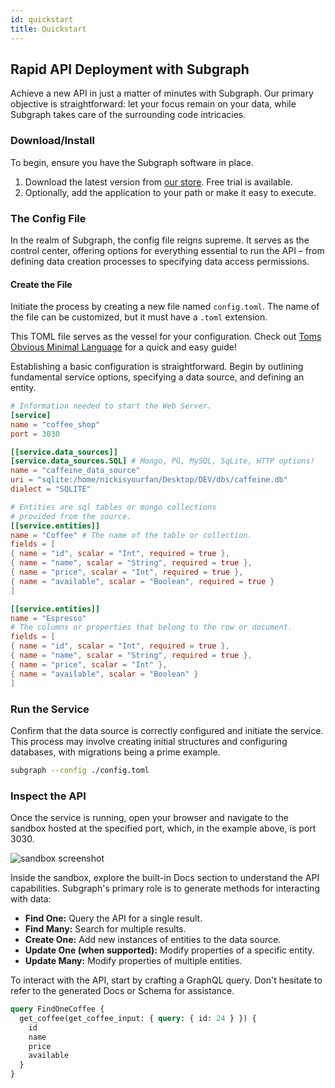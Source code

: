 ```yaml
---
id: quickstart
title: Quickstart
---
```


## Rapid API Deployment with Subgraph

Achieve a new API in just a matter of minutes with Subgraph. Our primary objective is straightforward: let your focus remain on your data, while Subgraph takes care of the surrounding code intricacies.

### Download/Install

To begin, ensure you have the Subgraph software in place.

1. Download the latest version from [our store](https://thedevoyage.gumroad.com/l/subgraph). Free trial is available.
2. Optionally, add the application to your path or make it easy to execute.

### The Config File

In the realm of Subgraph, the config file reigns supreme. It serves as the control center, offering options for everything essential to run the API – from defining data creation processes to specifying data access permissions.

#### Create the File

Initiate the process by creating a new file named `config.toml`. The name of the file can be customized, but it must have a `.toml` extension.

This TOML file serves as the vessel for your configuration. Check out [Toms Obvious Minimal Language](https://toml.io/en/) for a quick and easy guide!

Establishing a basic configuration is straightforward. Begin by outlining fundamental service options, specifying a data source, and defining an entity.

```toml
# Information needed to start the Web Server.
[service]
name = "coffee_shop"
port = 3030

[[service.data_sources]]
[service.data_sources.SQL] # Mongo, PG, MySQL, SqLite, HTTP options!
name = "caffeine_data_source"
uri = "sqlite:/home/nickisyourfan/Desktop/DEV/dbs/caffeine.db"
dialect = "SQLITE"

# Entities are sql tables or mongo collections
# provided from the source.
[[service.entities]]
name = "Coffee" # The name of the table or collection.
fields = [
{ name = "id", scalar = "Int", required = true },
{ name = "name", scalar = "String", required = true },
{ name = "price", scalar = "Int", required = true },
{ name = "available", scalar = "Boolean", required = true }
]

[[service.entities]]
name = "Espresso"
# The columns or properties that belong to the row or document.
fields = [
{ name = "id", scalar = "Int", required = true },
{ name = "name", scalar = "String", required = true },
{ name = "price", scalar = "Int" },
{ name = "available", scalar = "Boolean" }
]
```

### Run the Service

Confirm that the data source is correctly configured and initiate the service. This process may involve creating initial structures and configuring databases, with migrations being a prime example.

```bash
subgraph --config ./config.toml
```

### Inspect the API

Once the service is running, open your browser and navigate to the sandbox hosted at the specified port, which, in the example above, is port 3030.

![sandbox screenshot](https://res.cloudinary.com/the-devoyage/image/upload/v1680991155/Screenshot_from_2023-04-08_16-58-17_lt8kqz.png)

Inside the sandbox, explore the built-in Docs section to understand the API capabilities. Subgraph's primary role is to generate methods for interacting with data:

- **Find One:** Query the API for a single result.
- **Find Many:** Search for multiple results.
- **Create One:** Add new instances of entities to the data source.
- **Update One (when supported):** Modify properties of a specific entity.
- **Update Many:** Modify properties of multiple entities.

To interact with the API, start by crafting a GraphQL query. Don't hesitate to refer to the generated Docs or Schema for assistance.

```graphql
query FindOneCoffee {
  get_coffee(get_coffee_input: { query: { id: 24 } }) {
    id
    name
    price
    available
  }
}
```
